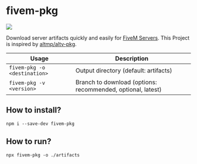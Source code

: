 # fivem-pkg

![](https://i.imgur.com/q3luGHk.png)

Download server artifacts quickly and easily for [FiveM Servers](https://fivem.net). This Project is inspired by [altmp/altv-pkg](https://github.com/altmp/altv-pkg).

| Usage                        | Description                                                 |
| ---------------------------- | ----------------------------------------------------------- |
| `fivem-pkg -o <destination>` | Output directory (default: artifacts)                       |
| `fivem-pkg -v <version>`     | Branch to download (options: recommended, optional, latest) |

## How to install?

```
npm i --save-dev fivem-pkg
```

## How to run?

```
npx fivem-pkg -o ./artifacts
```
